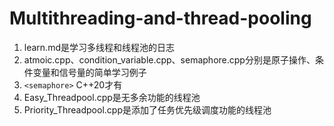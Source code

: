 # Multithreading-and-thread-pooling
1. learn.md是学习多线程和线程池的日志
2. atmoic.cpp、condition_variable.cpp、semaphore.cpp分别是原子操作、条件变量和信号量的简单学习例子
3. `<semaphore>` C++20才有
4. Easy_Threadpool.cpp是无多余功能的线程池
5. Priority_Threadpool.cpp是添加了任务优先级调度功能的线程池
